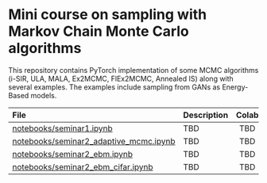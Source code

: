 # Mini course on sampling with Markov Chain Monte Carlo algorithms

This repository contains PyTorch implementation of some MCMC algorithms (i-SIR, ULA, MALA, Ex2MCMC, FlEx2MCMC, Annealed IS) along with several examples. The examples include sampling from GANs as Energy-Based models.

| File | Description | Colab |
|:-----|:------------|:-----:|
| [notebooks/seminar1.ipynb](https://github.com/sverdoot/sampling/tree/master/notebooks/seminar1.ipynb) | TBD | TBD |
| [notebooks/seminar2_adaptive_mcmc.ipynb](https://github.com/sverdoot/sampling/tree/master/notebooks/seminar2_adaptive_mcmc.ipynb) | TBD | TBD |
| [notebooks/seminar2_ebm.ipynb](https://github.com/sverdoot/sampling/tree/master/notebooks/seminar2_ebm.ipynb) | TBD | TBD |
| [notebooks/seminar2_ebm_cifar.ipynb](https://github.com/sverdoot/sampling/tree/master/notebooks/seminar2_ebm_cifar.ipynb) | TBD | TBD |

